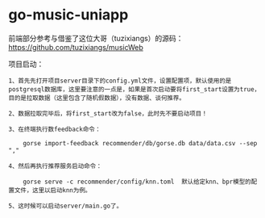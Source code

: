 # go-music-uniapp

前端部分参考与借鉴了这位大哥（tuzixiangs）的源码：https://github.com/tuzixiangs/musicWeb

项目启动：

    1、首先先打开项目server目录下的config.yml文件，设置配置项，默认使用的是postgresql数据库，这里要注意的一点是，如果是首次启动要将first_start设置为true，目的是拉取数据（这里包含了随机假数据），没有数据、谈何推荐。
        
    2、数据拉取完毕后，将first_start改为false，此时先不要启动项目！
    
    3、在终端执行数feedback命令：
    
        gorse import-feedback recommender/db/gorse.db data/data.csv --sep ","
    
    4、然后再执行推荐服务启动命令：
    
        gorse serve -c recommender/config/knn.toml  默认给定knn、bpr模型的配置文件，这里以启动knn为例。
    
    5、这时候可以启动server/main.go了。
